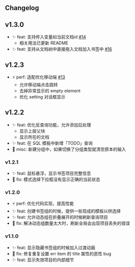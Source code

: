 ## Changelog

## v1.3.0

- ✨ feat: 支持传入变量如当前文档id  [#14](https://github.com/frostime/sy-bookmark-plus/issues/14)
  - 相关用法已更新 README
- ✨ feat: 支持从文档树中直接拖入文档加入书签中 [#16](https://github.com/frostime/sy-bookmark-plus/issues/16)

## v1.2.3

- ⚡ perf: 适配优化移动端 [#13](https://github.com/frostime/sy-bookmark-plus/issues/13)
  - 允许移动端点击跳转
  - 去掉异常显示的 empty element
  - 优化 setting 对话框显示

## v1.2.2

- ✨ feat: 优化反查询功能，允许添加后处理
  - 显示上层父块
  - 显示所在的文档
- ✨ feat: 在 SQL 模板中新增「TODO」查询
- 🎨 misc: 新建分组中，如果切换了分组类型就清空原本的输入

### v1.2.1

- ✨ feat: 鼠标悬浮，显示书签项目完整信息
- 🐛 fix: 模式选择下拉框没有显示正确的当前状态

### v1.2.0

- ⚡ perf: 优化代码实现，提高性能
- ✨ feat: 创建书签组的时候，提供一些现成的模板以供选择
- ✨ feat: 允许动态组在折叠展开的时候刷新查询项目
- 🐛 fix: 解决动态组数量太大时，刷新全局会出现项目丢失的错误

### v1.1.0

- ✨ feat: 显示隐藏书签组的时候加入过渡动画
- 🐛 fix: 修复重复设置 err item 的 title 属性的恶性 bug
- ✨ feat: 显示失效项目的内部细节
